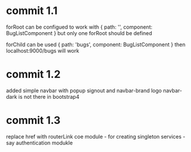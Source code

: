 # commit 1.1
forRoot can be configued to work with
      { path: '', component: BugListComponent }
but only one forRoot should be defined

forChild can be used
      { path: 'bugs', component: BugListComponent }
then localhost:9000/bugs will work


# commit 1.2
added simple navbar with popup signout and navbar-brand logo
navbar-dark is not there in bootstrap4 

# commit 1.3
replace href with routerLink
coe module  - for creating singleton services  - say authentication modukle
